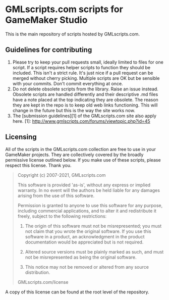 GMLscripts.com scripts for GameMaker Studio
===========================================

This is the main repository of scripts hosted by GMLscripts.com.

Guidelines for contributing
---------------------------

1. Please try to keep your pull requests small, ideally limited to files
   for one script. If a script requires helper scripts to function they
   should be included. This isn't a strict rule. It's just nice if a pull
   request can be merged without cherry picking. Multiple scripts are OK
   but be sensible with your commits. Don't commit everything at once.
2. Do not delete obsolete scripts from the library. Raise an issue instead.
   Obsolete scripts are handled differently and their descriptive .md
   files have a note placed at the top indicating they are obsolete. The
   reason they are kept in the repo is to keep old web links functioning.
   This will change in the future but this is the way the site works now.
3. The [submission guidelines][1] of the GMLscripts.com site also apply here.
   [1]: http://www.gmlscripts.com/forums/viewtopic.php?id=45

Licensing
---------

All of the scripts in the GMLscripts.com collection are free
to use in your GameMaker projects. They are collectively covered
by the broadly permissive license outlined below. If you make use
of these scripts, please respect this license. Thank you.

> Copyright (c) 2007-2021, GMLscripts.com
>
> This software is provided 'as-is', without any express or implied
> warranty. In no event will the authors be held liable for any damages
> arising from the use of this software.
>
> Permission is granted to anyone to use this software for any purpose,
> including commercial applications, and to alter it and redistribute it
> freely, subject to the following restrictions:
>
>   1. The origin of this software must not be misrepresented; you must not
>      claim that you wrote the original software. If you use this software
>      in a product, an acknowledgment in the product documentation would be
>      appreciated but is not required.
>
>   2. Altered source versions must be plainly marked as such, and must not be
>      misrepresented as being the original software.
>
>   3. This notice may not be removed or altered from any source distribution.
>   
> GMLscripts.com/license

A copy of this license can be found at the root level of the repository.
